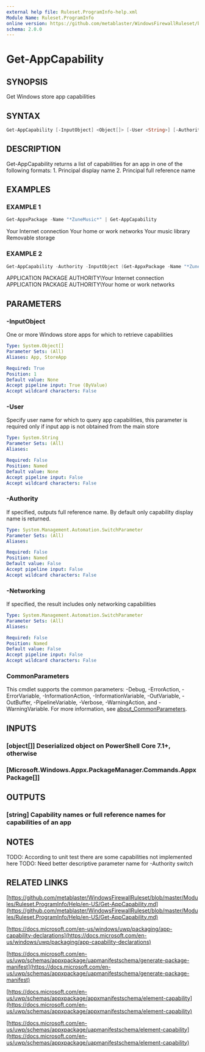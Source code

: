 ```yaml
---
external help file: Ruleset.ProgramInfo-help.xml
Module Name: Ruleset.ProgramInfo
online version: https://github.com/metablaster/WindowsFirewallRuleset/blob/master/Modules/Ruleset.ProgramInfo/Help/en-US/Get-AppCapability.md
schema: 2.0.0
---
```


# Get-AppCapability

## SYNOPSIS

Get Windows store app capabilities

## SYNTAX

```powershell
Get-AppCapability [-InputObject] <Object[]> [-User <String>] [-Authority] [-Networking] [<CommonParameters>]
```

## DESCRIPTION

Get-AppCapability returns a list of capabilities for an app in one of the following formats:
1.
Principal display name
2.
Principal full reference name

## EXAMPLES

### EXAMPLE 1

```powershell
Get-AppxPackage -Name "*ZuneMusic*" | Get-AppCapability
```

Your Internet connection
Your home or work networks
Your music library
Removable storage

### EXAMPLE 2

```powershell
Get-AppCapability -Authority -InputObject (Get-AppxPackage -Name "*ZuneMusic*") -Networking
```

APPLICATION PACKAGE AUTHORITY\Your Internet connection
APPLICATION PACKAGE AUTHORITY\Your home or work networks

## PARAMETERS

### -InputObject

One or more Windows store apps for which to retrieve capabilities

```yaml
Type: System.Object[]
Parameter Sets: (All)
Aliases: App, StoreApp

Required: True
Position: 1
Default value: None
Accept pipeline input: True (ByValue)
Accept wildcard characters: False
```

### -User

Specify user name for which to query app capabilities, this parameter
is required only if input app is not obtained from the main store

```yaml
Type: System.String
Parameter Sets: (All)
Aliases:

Required: False
Position: Named
Default value: None
Accept pipeline input: False
Accept wildcard characters: False
```

### -Authority

If specified, outputs full reference name.
By default only capability display name is returned.

```yaml
Type: System.Management.Automation.SwitchParameter
Parameter Sets: (All)
Aliases:

Required: False
Position: Named
Default value: False
Accept pipeline input: False
Accept wildcard characters: False
```

### -Networking

If specified, the result includes only networking capabilities

```yaml
Type: System.Management.Automation.SwitchParameter
Parameter Sets: (All)
Aliases:

Required: False
Position: Named
Default value: False
Accept pipeline input: False
Accept wildcard characters: False
```

### CommonParameters

This cmdlet supports the common parameters: -Debug, -ErrorAction, -ErrorVariable, -InformationAction, -InformationVariable, -OutVariable, -OutBuffer, -PipelineVariable, -Verbose, -WarningAction, and -WarningVariable. For more information, see [about_CommonParameters](http://go.microsoft.com/fwlink/?LinkID=113216).

## INPUTS

### [object[]] Deserialized object on PowerShell Core 7.1+, otherwise

### [Microsoft.Windows.Appx.PackageManager.Commands.AppxPackage[]]

## OUTPUTS

### [string] Capability names or full reference names for capabilities of an app

## NOTES

TODO: According to unit test there are some capabilities not implemented here
TODO: Need better descriptive parameter name for -Authority switch

## RELATED LINKS

[https://github.com/metablaster/WindowsFirewallRuleset/blob/master/Modules/Ruleset.ProgramInfo/Help/en-US/Get-AppCapability.md](https://github.com/metablaster/WindowsFirewallRuleset/blob/master/Modules/Ruleset.ProgramInfo/Help/en-US/Get-AppCapability.md)

[https://docs.microsoft.com/en-us/windows/uwp/packaging/app-capability-declarations](https://docs.microsoft.com/en-us/windows/uwp/packaging/app-capability-declarations)

[https://docs.microsoft.com/en-us/uwp/schemas/appxpackage/uapmanifestschema/generate-package-manifest](https://docs.microsoft.com/en-us/uwp/schemas/appxpackage/uapmanifestschema/generate-package-manifest)

[https://docs.microsoft.com/en-us/uwp/schemas/appxpackage/appxmanifestschema/element-capability](https://docs.microsoft.com/en-us/uwp/schemas/appxpackage/appxmanifestschema/element-capability)

[https://docs.microsoft.com/en-us/uwp/schemas/appxpackage/uapmanifestschema/element-capability](https://docs.microsoft.com/en-us/uwp/schemas/appxpackage/uapmanifestschema/element-capability)
